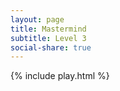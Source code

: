 ```yaml
---
layout: page
title: Mastermind
subtitle: Level 3
social-share: true
---
```


{% include play.html %}
